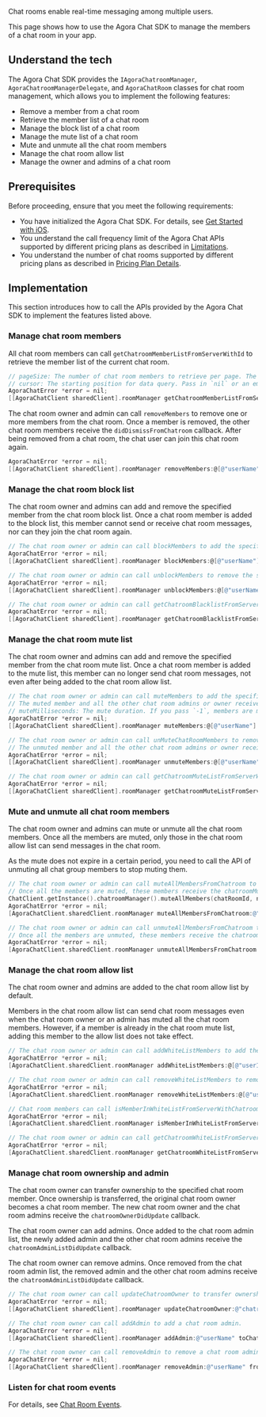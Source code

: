 Chat rooms enable real-time messaging among multiple users.

This page shows how to use the Agora Chat SDK to manage the members of a chat room in your app.

## Understand the tech

The Agora Chat SDK provides the `IAgoraChatroomManager`, `AgoraChatroomManagerDelegate`, and `AgoraChatRoom` classes for chat room management, which allows you to implement the following features:

- Remove a member from a chat room
- Retrieve the member list of a chat room
- Manage the block list of a chat room
- Manage the mute list of a chat room
- Mute and unmute all the chat room members
- Manage the chat room allow list
- Manage the owner and admins of a chat room


## Prerequisites

Before proceeding, ensure that you meet the following requirements:

- You have initialized the Agora Chat SDK. For details, see [Get Started with iOS](./agora_chat_get_started_ios?platform=iOS).
- You understand the call frequency limit of the Agora Chat APIs supported by different pricing plans as described in [Limitations](./agora_chat_limitation_ios?platform=iOS).
- You understand the number of chat rooms supported by different pricing plans as described in [Pricing Plan Details](./agora_chat_limitation?platform=iOS).


## Implementation

This section introduces how to call the APIs provided by the Agora Chat SDK to implement the features listed above.

### Manage chat room members

All chat room members can call `getChatroomMemberListFromServerWithId` to retrieve the member list of the current chat room.

```objective-c
// pageSize: The number of chat room members to retrieve per page. The maximum value is 1000.
// cursor: The starting position for data query. Pass in `nil` or an empty string at the first call and the server returns chat room members, starting from the latest one.
AgoraChatError *error = nil; 
[[AgoraChatClient sharedClient].roomManager getChatroomMemberListFromServerWithId:@"chatroomId" cursor:1 pageSize:20 error:&error];
```

The chat room owner and admin can call `removeMembers` to remove one or more members from the chat room. Once a member is removed, the other chat room members receive the `didDismissFromChatroom` callback. After being removed from a chat room, the chat user can join this chat room again.

```objective-c
AgoraChatError *error = nil;
[[AgoraChatClient sharedClient].roomManager removeMembers:@[@"userName"] fromChatroom:@"chatroomId" error:&error];
```


### Manage the chat room block list

The chat room owner and admins can add and remove the specified member from the chat room block list. Once a chat room member is added to the block list, this member cannot send or receive chat room messages, nor can they join the chat room again.

```objective-c
// The chat room owner or admin can call blockMembers to add the specified member to the chat room block list.
AgoraChatError *error = nil;
[[AgoraChatClient sharedClient].roomManager blockMembers:@[@"userName"] fromChatroom:@"chatroomId" error:&error];

// The chat room owner or admin can call unblockMembers to remove the specified user from the block list.
AgoraChatError *error = nil;
[[AgoraChatClient sharedClient].roomManager unblockMembers:@[@"userName"] fromChatroom:@"chatroomId" error:&error];

// The chat room owner or admin can call getChatroomBlacklistFromServerWithId to retrieve the block list of the current chat room.
AgoraChatError *error = nil;
[[AgoraChatClient sharedClient].roomManager getChatroomBlacklistFromServerWithId:@"chatroomId" pageNumber:1 pageSize:20 error:&error];
```


### Manage the chat room mute list

The chat room owner and admins can add and remove the specified member from the chat room mute list. Once a chat room member is added to the mute list, this member can no longer send chat room messages, not even after being added to the chat room allow list.

```objective-c
// The chat room owner or admin can call muteMembers to add the specified user to the chat room block list.
// The muted member and all the other chat room admins or owner receive the onMuteListAdded callback.
// muteMilliseconds: The mute duration. If you pass `-1`, members are muted permanently.
AgoraChatError *error = nil;
[[AgoraChatClient sharedClient].roomManager muteMembers:@[@"userName"] muteMilliseconds:-1 fromChatroom:@"chatroomId" error:&error];

// The chat room owner or admin can call unMuteChatRoomMembers to remove the specified user from the chat room mute list.
// The unmuted member and all the other chat room admins or owner receive the chatroomMuteListDidUpdate callback.
AgoraChatError *error = nil;
[[AgoraChatClient sharedClient].roomManager unmuteMembers:@[@"userName"] fromChatroom:@"chatroomId" error:&error];

// The chat room owner or admin can call getChatroomMuteListFromServerWithId to retrieve the mute list of the current chat room.
AgoraChatError *error = nil;
[[AgoraChatClient sharedClient].roomManager getChatroomMuteListFromServerWithId:@"chatroomId" pageNumber:1 pageSize:20 error:&error];
```

### Mute and unmute all chat room members

The chat room owner and admins can mute or unmute all the chat room members. Once all the members are muted, only those in the chat room allow list can send messages in the chat room.

As the mute does not expire in a certain period, you need to call the API of unmuting all chat group members to stop muting them.

```objective-c
// The chat room owner or admin can call muteAllMembersFromChatroom to mute all the chat room members.
// Once all the members are muted, these members receive the chatroomMuteListDidUpdate callback.
ChatClient.getInstance().chatroomManager().muteAllMembers(chatRoomId, new ValueCallBack<ChatRoom>() {
AgoraChatError *error = nil;
[AgoraChatClient.sharedClient.roomManager muteAllMembersFromChatroom:@"chatRoomId" error:&error];

// The chat room owner or admin can call unmuteAllMembersFromChatroom to unmute all the chat room members.
// Once all the members are unmuted, these members receive the chatroomMuteListDidUpdate callback.
AgoraChatError *error = nil;
[AgoraChatClient.sharedClient.roomManager unmuteAllMembersFromChatroom:@"chatRoomId" error:&error];
```


### Manage the chat room allow list

The chat room owner and admins are added to the chat room allow list by default.

Members in the chat room allow list can send chat room messages even when the chat room owner or an admin has muted all the chat room members. However, if a member is already in the chat room mute list, adding this member to the allow list does not take effect.

```objective-c
// The chat room owner or admin can call addWhiteListMembers to add the specified member to the chat room allow list.
AgoraChatError *error = nil;  
[AgoraChatClient.sharedClient.roomManager addWhiteListMembers:@[@"userId1",@"userId2"] fromChatroom:@"aChatroomId" error:&error];

// The chat room owner or admin can call removeWhiteListMembers to remove the specified member from the chat room allow list.
AgoraChatError *error = nil;  
[AgoraChatClient.sharedClient.roomManager removeWhiteListMembers:@[@"userId1",@"userId2"] fromChatroom:@"aChatroomId" error:&error];

// Chat room members can call isMemberInWhiteListFromServerWithChatroomId to check whether they are in the chat room allow list.
AgoraChatError *error = nil;
[AgoraChatClient.sharedClient.roomManager isMemberInWhiteListFromServerWithChatroomId:@"aChatroomId" error:&error];

// The chat room owner or admin can call getChatroomWhiteListFromServerWithId to retrieve the allow list of the current chat room.
AgoraChatError *error = nil;
[AgoraChatClient.sharedClient.roomManager getChatroomWhiteListFromServerWithId:@"aChatroomId" error:&error];
```


### Manage chat room ownership and admin

The chat room owner can transfer ownership to the specified chat room member. Once ownership is transferred, the original chat room owner becomes a chat room member. The new chat room owner and the chat room admins receive the `chatroomOwnerDidUpdate` callback.

The chat room owner can add admins. Once added to the chat room admin list, the newly added admin and the other chat room admins receive the `chatroomAdminListDidUpdate` callback.

The chat room owner can remove admins. Once removed from the chat room admin list, the removed admin and the other chat room admins receive the `chatroomAdminListDidUpdate` callback.

```objective-c
// The chat room owner can call updateChatroomOwner to transfer ownership to the other chat room member.
AgoraChatError *error = nil;
[[AgoraChatClient sharedClient].roomManager updateChatroomOwner:@"chatroomId" newOwner:@"textString" error:&error];

// The chat room owner can call addAdmin to add a chat room admin.
AgoraChatError *error = nil;
[[AgoraChatClient sharedClient].roomManager addAdmin:@"userName" toChatroom:@"chatroomId" error:&error];

// The chat room owner can call removeAdmin to remove a chat room admin.
AgoraChatError *error = nil;
[[AgoraChatClient sharedClient].roomManager removeAdmin:@"userName" fromChatroom:@"chatroomId" error:&error];
```

### Listen for chat room events

For details, see [Chat Room Events](./agora_chat_chatroom_ios?platform=iOS#listen-for-chat-room-events).